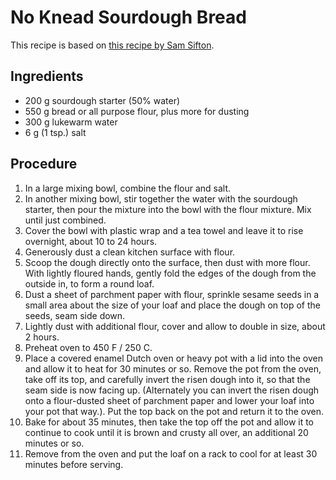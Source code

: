 # No Knead Sourdough Bread

This recipe is based on [this recipe by Sam Sifton](https://cooking.nytimes.com/recipes/1018028-sourdough-no-knead-bread).

## Ingredients

* 200 g sourdough starter (50% water)
* 550 g bread or all purpose flour, plus more for dusting
* 300 g lukewarm water
* 6 g (1 tsp.) salt

## Procedure

1. In a large mixing bowl, combine the flour and salt.
2. In another mixing bowl, stir together the water with the sourdough starter, then pour the mixture into the bowl with the flour mixture. Mix until just combined.
3. Cover the bowl with plastic wrap and a tea towel and leave it to rise overnight, about 10 to 24 hours.
4. Generously dust a clean kitchen surface with flour.
5. Scoop the dough directly onto the surface, then dust with more flour. With lightly floured hands, gently fold the edges of the dough from the outside in, to form a round loaf.
6. Dust a sheet of parchment paper with flour, sprinkle sesame seeds in a small area about the size of your loaf and place the dough on top of the seeds, seam side down.
7. Lightly dust with additional flour, cover and allow to double in size, about 2 hours.
8. Preheat oven to 450 F / 250 C.
8. Place a covered enamel Dutch oven or heavy pot with a lid into the oven and allow it to heat for 30 minutes or so. Remove the pot from the oven, take off its top, and carefully invert the risen dough into it, so that the seam side is now facing up. (Alternately you can invert the risen dough onto a flour-dusted sheet of parchment paper and lower your loaf into your pot that way.). Put the top back on the pot and return it to the oven.
9. Bake for about 35 minutes, then take the top off the pot and allow it to continue to cook until it is brown and crusty all over, an additional 20 minutes or so.
10. Remove from the oven and put the loaf on a rack to cool for at least 30 minutes before serving.
